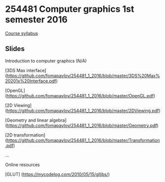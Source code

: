 # 254481 Computer graphics 1st semester 2016 

[Course syllabus](https://github.com/fomapavlov/254481_1_2016/blob/master/syllabus_59_1_254481.pdf)

## Slides
Introduction to computer graphics (N/A)

[3DS Max interface] (https://github.com/fomapavlov/254481_1_2016/blob/master/3DS%20Max%20201x%20Interface.pdf)

[OpenGL] (https://github.com/fomapavlov/254481_1_2016/blob/master/OpenGL.pdf)

[2D Viewing] (https://github.com/fomapavlov/254481_1_2016/blob/master/2DViewing.pdf)

[Geometry and linear algebra] (https://github.com/fomapavlov/254481_1_2016/blob/master/Geometry.pdf)

[2D transformation] (https://github.com/fomapavlov/254481_1_2016/blob/master/Transformation.pdf)

...

Online resources

[GLUT] (https://mycodelog.com/2010/05/15/gllibs/)
